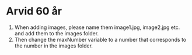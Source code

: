 # Arvid 60 år

1. When adding images, please name them image1.jpg, image2.jpg etc. and add them to the images folder.
2. Then change the maxNumber variable to a number that corresponds to the number in the images folder.
